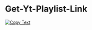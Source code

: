 # Get-Yt-Playlist-Link

[![Copy Text](https://img.shields.io/badge/Copy-Text-blue.svg)](https://raw.githubusercontent.com/your-username/your-repo/main/README.md)
